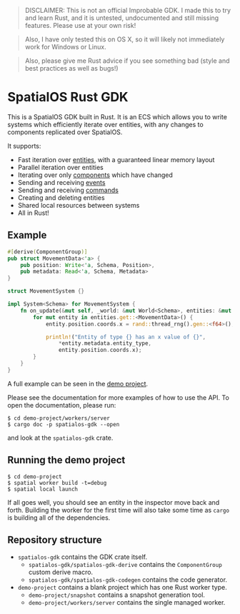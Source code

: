 > DISCLAIMER: This is not an official Improbable GDK. I made this to try and learn Rust,
  and it is untested, undocumented and still missing features. Please use at your own risk!

> Also, I have only tested this on OS X, so it will likely not immediately work for Windows or Linux.

> Also, please give me Rust advice if you see something bad (style and best practices as well as bugs!)

# SpatialOS Rust GDK

This is a SpatialOS GDK built in Rust. It is an ECS which allows you to write systems which efficiently iterate over entities,
with any changes to components replicated over SpatialOS.

It supports:

* Fast iteration over [entities](https://docs.improbable.io/reference/latest/shared/glossary#entity),
  with a guaranteed linear memory layout
* Parallel iteration over entities
* Iterating over only [components](https://docs.improbable.io/reference/latest/shared/glossary#component) which have changed
* Sending and receiving [events](https://docs.improbable.io/reference/latest/shared/glossary#event)
* Sending and receiving [commands](https://docs.improbable.io/reference/latest/shared/glossary#command)
* Creating and deleting entities
* Shared local resources between systems
* All in Rust!

## Example

```rust
#[derive(ComponentGroup)]
pub struct MovementData<'a> {
    pub position: Write<'a, Schema, Position>,
    pub metadata: Read<'a, Schema, Metadata>
}

struct MovementSystem {}

impl System<Schema> for MovementSystem {
    fn on_update(&mut self, _world: &mut World<Schema>, entities: &mut Entities<Schema>) {
        for mut entity in entities.get::<MovementData>() {
            entity.position.coords.x = rand::thread_rng().gen::<f64>();

            println!("Entity of type {} has an x value of {}", 
            	*entity.metadata.entity_type, 
            	entity.position.coords.x);
        }
    }
}
```

A full example can be seen in the [demo project](demo-project/workers/server/src/main.rs).

Please see the documentation for more examples of how to use the API. To open the documentation,
please run:

```shell
$ cd demo-project/workers/server
$ cargo doc -p spatialos-gdk --open
```

and look at the `spatialos-gdk` crate.

## Running the demo project

```shell
$ cd demo-project
$ spatial worker build -t=debug
$ spatial local launch
```

If all goes well, you should see an entity in the inspector move back and forth. Building the worker
for the first time will also take some time as `cargo` is building all of the dependencies.

## Repository structure

* `spatialos-gdk` contains the GDK crate itself.
	* `spatialos-gdk/spatialos-gdk-derive` contains the `ComponentGroup` custom derive macro.
	* `spatialos-gdk/spatialos-gdk-codegen` contains the code generator.
* `demo-project` contains a blank project which has one Rust worker type.
	* `demo-project/snapshot` contains a snapshot generation tool.
	* `demo-project/workers/server` contains the single managed worker.

